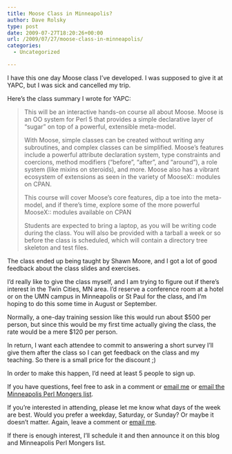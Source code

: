 ```yaml
---
title: Moose Class in Minneapolis?
author: Dave Rolsky
type: post
date: 2009-07-27T18:20:26+00:00
url: /2009/07/27/moose-class-in-minneapolis/
categories:
  - Uncategorized

---
```

I have this one day Moose class I&#8217;ve developed. I was supposed to give it at YAPC, but I was sick and cancelled my trip.

Here&#8217;s the class summary I wrote for YAPC:

> This will be an interactive hands-on course all about Moose. Moose is an OO system for Perl 5 that provides a simple declarative layer of &#8220;sugar&#8221; on top of a powerful, extensible meta-model.
> 
> With Moose, simple classes can be created without writing any subroutines, and complex classes can be simplified. Moose&#8217;s features include a powerful attribute declaration system, type constraints and coercions, method modifiers (&#8220;before&#8221;, &#8220;after&#8221;, and &#8220;around&#8221;), a role system (like mixins on steroids), and more. Moose also has a vibrant ecosystem of extensions as seen in the variety of MooseX:: modules on CPAN.
> 
> This course will cover Moose&#8217;s core features, dip a toe into the meta-model, and if there&#8217;s time, explore some of the more powerful MooseX:: modules available on CPAN
> 
> Students are expected to bring a laptop, as you will be writing code during the class. You will also be provided with a tarball a week or so before the class is scheduled, which will contain a directory tree skeleton and test files.

The class ended up being taught by Shawn Moore, and I got a lot of good feedback about the class slides and exercises.

I&#8217;d really like to give the class myself, and I am trying to figure out if there&#8217;s interest in the Twin Cities, MN area. I&#8217;d reserve a conference room at a hotel or on the UMN campus in Minneapolis or St Paul for the class, and I&#8217;m hoping to do this some time in August or September.

Normally, a one-day training session like this would run about $500 per person, but since this would be my first time actually giving the class, the rate would be a mere $120 per person.

In return, I want each attendee to commit to answering a short survey I&#8217;ll give them after the class so I can get feedback on the class and my teaching. So there is a small price for the discount ;)

In order to make this happen, I&#8217;d need at least 5 people to sign up.

If you have questions, feel free to ask in a comment or [email me][1] or [email the Minneapolis Perl Mongers list][2].

If you&#8217;re interested in attending, please let me know what days of the week are best. Would you prefer a weekday, Saturday, or Sunday? Or maybe it doesn&#8217;t matter. Again, leave a comment or [email me][1].

If there is enough interest, I&#8217;ll schedule it and then announce it on this blog and Minneapolis Perl Mongers list.

 [1]: mailto:autarch@urth.org
 [2]: mailto:mpls-pm@pm.org